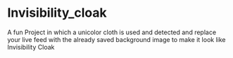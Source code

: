 # Invisibility_cloak
A fun Project in which a unicolor cloth is used and detected and replace your live feed with the already saved background image to make it look like Invisibility Cloak

